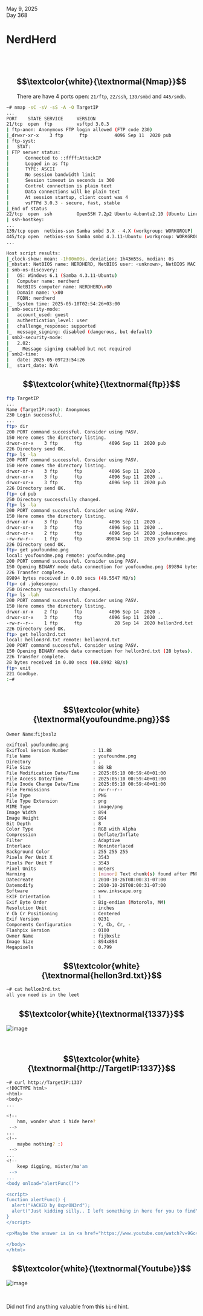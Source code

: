 May 9, 2025<br>
Day 368<br>

<h1>NerdHerd</h1>

<br>
<br>

<h2 align="center">$$\textcolor{white}{\textnormal{Nmap}}$$</h2>

<p align="center">There are have 4 ports open: <code>21/ftp</code>, <code>22/ssh</code>, <code>139/smbd</code> and <code>445/smdb</code>. </p>

```bash
~# nmap -sC -sV -sS -A -O TargetIP
...
PORT    STATE SERVICE     VERSION
21/tcp  open  ftp         vsftpd 3.0.3
| ftp-anon: Anonymous FTP login allowed (FTP code 230)
|_drwxr-xr-x    3 ftp      ftp          4096 Sep 11  2020 pub
| ftp-syst: 
|   STAT: 
| FTP server status:
|      Connected to ::ffff:AttackIP
|      Logged in as ftp
|      TYPE: ASCII
|      No session bandwidth limit
|      Session timeout in seconds is 300
|      Control connection is plain text
|      Data connections will be plain text
|      At session startup, client count was 4
|      vsFTPd 3.0.3 - secure, fast, stable
|_End of status
22/tcp  open  ssh         OpenSSH 7.2p2 Ubuntu 4ubuntu2.10 (Ubuntu Linux; protocol 2.0)
| ssh-hostkey: 
...
139/tcp open  netbios-ssn Samba smbd 3.X - 4.X (workgroup: WORKGROUP)
445/tcp open  netbios-ssn Samba smbd 4.3.11-Ubuntu (workgroup: WORKGROUP)
...

Host script results:
|_clock-skew: mean: -1h00m00s, deviation: 1h43m55s, median: 0s
|_nbstat: NetBIOS name: NERDHERD, NetBIOS user: <unknown>, NetBIOS MAC: <unknown> (unknown)
| smb-os-discovery: 
|   OS: Windows 6.1 (Samba 4.3.11-Ubuntu)
|   Computer name: nerdherd
|   NetBIOS computer name: NERDHERD\x00
|   Domain name: \x00
|   FQDN: nerdherd
|_  System time: 2025-05-10T02:54:26+03:00
| smb-security-mode: 
|   account_used: guest
|   authentication_level: user
|   challenge_response: supported
|_  message_signing: disabled (dangerous, but default)
| smb2-security-mode: 
|   2.02: 
|_    Message signing enabled but not required
| smb2-time: 
|   date: 2025-05-09T23:54:26
|_  start_date: N/A

```

<h2 align="center">$$\textcolor{white}{\textnormal{ftp}}$$</h2>

```bash
ftp TargetIP
...
Name (TargetIP:root): Anonymous
230 Login successful.
...
ftp> dir
200 PORT command successful. Consider using PASV.
150 Here comes the directory listing.
drwxr-xr-x    3 ftp      ftp          4096 Sep 11  2020 pub
226 Directory send OK.
ftp> ls -la
200 PORT command successful. Consider using PASV.
150 Here comes the directory listing.
drwxr-xr-x    3 ftp      ftp          4096 Sep 11  2020 .
drwxr-xr-x    3 ftp      ftp          4096 Sep 11  2020 ..
drwxr-xr-x    3 ftp      ftp          4096 Sep 11  2020 pub
226 Directory send OK.
ftp> cd pub
250 Directory successfully changed.
ftp> ls -la
200 PORT command successful. Consider using PASV.
150 Here comes the directory listing.
drwxr-xr-x    3 ftp      ftp          4096 Sep 11  2020 .
drwxr-xr-x    3 ftp      ftp          4096 Sep 11  2020 ..
drwxr-xr-x    2 ftp      ftp          4096 Sep 14  2020 .jokesonyou
-rw-rw-r--    1 ftp      ftp         89894 Sep 11  2020 youfoundme.png
226 Directory send OK.
ftp> get youfoundme.png
local: youfoundme.png remote: youfoundme.png
200 PORT command successful. Consider using PASV.
150 Opening BINARY mode data connection for youfoundme.png (89894 bytes).
226 Transfer complete.
89894 bytes received in 0.00 secs (49.5547 MB/s)
ftp> cd .jokesonyou
250 Directory successfully changed.
ftp> ls -lah
200 PORT command successful. Consider using PASV.
150 Here comes the directory listing.
drwxr-xr-x    2 ftp      ftp          4096 Sep 14  2020 .
drwxr-xr-x    3 ftp      ftp          4096 Sep 11  2020 ..
-rw-r--r--    1 ftp      ftp            28 Sep 14  2020 hellon3rd.txt
226 Directory send OK.
ftp> get hellon3rd.txt
local: hellon3rd.txt remote: hellon3rd.txt
200 PORT command successful. Consider using PASV.
150 Opening BINARY mode data connection for hellon3rd.txt (28 bytes).
226 Transfer complete.
28 bytes received in 0.00 secs (60.8992 kB/s)
ftp> exit
221 Goodbye.
:~# 
```

<br>

<h2 align="center">$$\textcolor{white}{\textnormal{youfoundme.png}}$$</h2>

<p><code>Owner Name</code>:<code>fijbxslz</code></p>

```bash
exiftool youfoundme.png
ExifTool Version Number         : 11.88
File Name                       : youfoundme.png
Directory                       : .
File Size                       : 88 kB
File Modification Date/Time     : 2025:05:10 00:59:40+01:00
File Access Date/Time           : 2025:05:10 00:59:40+01:00
File Inode Change Date/Time     : 2025:05:10 00:59:40+01:00
File Permissions                : rw-r--r--
File Type                       : PNG
File Type Extension             : png
MIME Type                       : image/png
Image Width                     : 894
Image Height                    : 894
Bit Depth                       : 8
Color Type                      : RGB with Alpha
Compression                     : Deflate/Inflate
Filter                          : Adaptive
Interlace                       : Noninterlaced
Background Color                : 255 255 255
Pixels Per Unit X               : 3543
Pixels Per Unit Y               : 3543
Pixel Units                     : meters
Warning                         : [minor] Text chunk(s) found after PNG IDAT (may be ignored by some readers)
Datecreate                      : 2010-10-26T08:00:31-07:00
Datemodify                      : 2010-10-26T08:00:31-07:00
Software                        : www.inkscape.org
EXIF Orientation                : 1
Exif Byte Order                 : Big-endian (Motorola, MM)
Resolution Unit                 : inches
Y Cb Cr Positioning             : Centered
Exif Version                    : 0231
Components Configuration        : Y, Cb, Cr, -
Flashpix Version                : 0100
Owner Name                      : fijbxslz
Image Size                      : 894x894
Megapixels                      : 0.799
```


<h2 align="center">$$\textcolor{white}{\textnormal{hellon3rd.txt}}$$</h2>

```bash
~# cat hellon3rd.txt
all you need is in the leet
```

<h2 align="center">$$\textcolor{white}{\textnormal{1337}}$$</h2>


![image](https://github.com/user-attachments/assets/7cb0cb54-c55a-4942-8ace-351e3e900b01)

<br>


<h2 align="center">$$\textcolor{white}{\textnormal{http://TargetIP:1337}}$$</h2>

```bash
~# curl http://TargetIP:1337
<!DOCTYPE html>
<html>
<body>
...

<!--
	hmm, wonder what i hide here?
 -->
...
<!--
	maybe nothing? :)
 -->
...
<!--
	keep digging, mister/ma'am
 -->
...
<body onload="alertFunc()">

<script>
function alertFunc() {
  alert("HACKED by 0xpr0N3rd");
  alert("Just kidding silly.. I left something in here for you to find")
}
</script>

<p>Maybe the answer is in <a href="https://www.youtube.com/watch?v=9Gc4QTqslN4">here</a>.</p>

</body>
</html>
```


<h2 align="center">$$\textcolor{white}{\textnormal{Youtube}}$$</h2>

![image](https://github.com/user-attachments/assets/1fe91c07-98a9-4bbd-b65b-1428d04467f3)


<br>

<p>Did not find anything valuable from this <code>bird</code> hint.</p>

<br>






